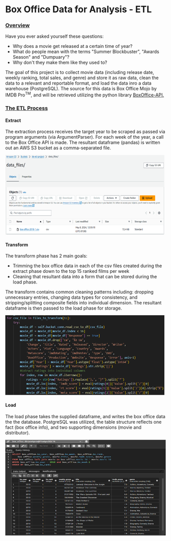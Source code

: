 # Box Office Data for Analysis - ETL

<h3 style="text-decoration:underline;">Overview</h3>

<p>Have you ever asked yourself these questions:</p>
<ul>
 <li>Why does a movie get released at a certain time of year?</li>
 <li>What do people mean with the terms "Summer Blockbuster", "Awards Season" and "Dumpuary"?</li>
 <li>Why don't they make them like they used to?</li>
</ul>
<p>The goal of this project is to collect movie data (including release date, weekly ranking, total sales, and genre) and store it as raw data, clean the data to a relevant and reportable format, and load the data inro a data warehouse (PostgreSQL). The source for this data is Box Office Mojo by IMDB Pro<sup>TM</sup>, and will be retrieved utilizing the python library <a href="https://pypi.org/project/boxoffice-api/">BoxOffice-API.</a></p>

<h3 style="text-decoration:underline;">The ETL Process</h3>
<h4>Extract</h4>
<p>The extraction process receives the target year to be scraped as passed via program arguments (via ArgumentParser). For each week of the year, a call to the Box Office API is made. The resultant dataframe (pandas) is written out an AWS S3 bucket as a comma-separated file.</p>
<img src="./images/extract.png" style="height: 250px; width: 500px;">

<h4>Transform</h4>
<p>The transform phase has 2 main goals: </p>
<ul>
<li>Trimming the box office data in each of the csv files created during the extract phase down to the top 15 ranked films per week</li>
<li>Cleaning that resultant data into a form that can be stored during the load phase.</li>
</ul>
<p>The transform contains common cleaning patterns including: dropping unnecessary entries, changing data types for consistency, and stripping/splitting composite fields into individual dimension. The resultant dataframe is then passed to the load phase for storage.</p>
<img src="./images/transform.png" style="height: 250px; width: 500px;">

<h4>Load</h4>
<p>The load phase takes the supplied dataframe, and writes the box office data the the database. PostgreSQL was utilized, the table structure reflects one fact (box office info), and two supporting dimensions (movie and distributor).</p>
<img src="./images/load.png" style="height: 300px; width: 600px;">



